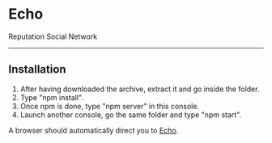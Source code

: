# Echo
Reputation Social Network

----

## Installation

1. After having downloaded the archive, extract it and go inside the folder.
2. Type "npm install".
3. Once npm is done, type "npm server" in this console.
4. Launch another console, go the same folder and type "npm start".

A browser should automatically direct you to [Echo](http://localhost:3000).
